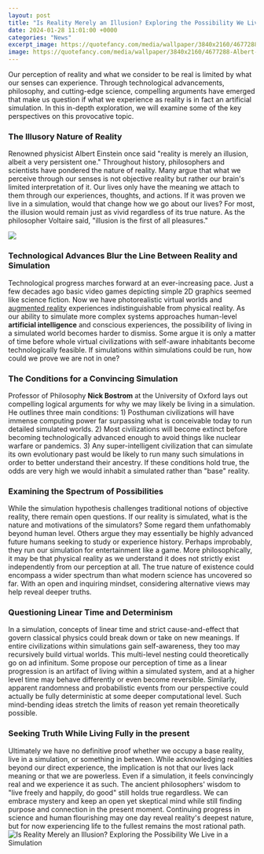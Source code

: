```yaml
---
layout: post
title: "Is Reality Merely an Illusion? Exploring the Possibility We Live in a Simulation"
date: 2024-01-28 11:01:00 +0000
categories: "News"
excerpt_image: https://quotefancy.com/media/wallpaper/3840x2160/4677288-Albert-Einstein-Quote-Reality-is-merely-an-illusion-albeit-a-very.jpg
image: https://quotefancy.com/media/wallpaper/3840x2160/4677288-Albert-Einstein-Quote-Reality-is-merely-an-illusion-albeit-a-very.jpg
---
```


Our perception of reality and what we consider to be real is limited by what our senses can experience. Through technological advancements, philosophy, and cutting-edge science, compelling arguments have emerged that make us question if what we experience as reality is in fact an artificial simulation. In this in-depth exploration, we will examine some of the key perspectives on this provocative topic.
### The Illusory Nature of Reality
Renowned physicist Albert Einstein once said "reality is merely an illusion, albeit a very persistent one." Throughout history, philosophers and scientists have pondered the nature of reality. Many argue that what we perceive through our senses is not objective reality but rather our brain's limited interpretation of it. Our lives only have the meaning we attach to them through our experiences, thoughts, and actions. If it was proven we live in a simulation, would that change how we go about our lives? For most, the illusion would remain just as vivid regardless of its true nature. As the philosopher Voltaire said, "illusion is the first of all pleasures."

![](https://quotefancy.com/media/wallpaper/3840x2160/1477-Albert-Einstein-Quote-Reality-is-merely-an-illusion-albeit-a-very.jpg)
### Technological Advances Blur the Line Between Reality and Simulation 
Technological progress marches forward at an ever-increasing pace. Just a few decades ago basic video games depicting simple 2D graphics seemed like science fiction. Now we have photorealistic virtual worlds and [augmented reality](https://fistore.mysenprints.com/collection/abbasi) experiences indistinguishable from physical reality. As our ability to simulate more complex systems approaches human-level **artificial intelligence** and conscious experiences, the possibility of living in a simulated world becomes harder to dismiss. Some argue it is only a matter of time before whole virtual civilizations with self-aware inhabitants become technologically feasible. If simulations within simulations could be run, how could we prove we are not in one?
### The Conditions for a Convincing Simulation
Professor of Philosophy **Nick Bostrom** at the University of Oxford lays out compelling logical arguments for why we may likely be living in a simulation. He outlines three main conditions: 1) Posthuman civilizations will have immense computing power far surpassing what is conceivable today to run detailed simulated worlds. 2) Most civilizations will become extinct before becoming technologically advanced enough to avoid things like nuclear warfare or pandemics. 3) Any super-intelligent civilization that can simulate its own evolutionary past would be likely to run many such simulations in order to better understand their ancestry. If these conditions hold true, the odds are very high we would inhabit a simulated rather than "base" reality.
### Examining the Spectrum of Possibilities  
While the simulation hypothesis challenges traditional notions of objective reality, there remain open questions. If our reality is simulated, what is the nature and motivations of the simulators? Some regard them unfathomably beyond human level. Others argue they may essentially be highly advanced future humans seeking to study or experience history. Perhaps improbably, they run our simulation for entertainment like a game. More philosophically, it may be that physical reality as we understand it does not strictly exist independently from our perception at all. The true nature of existence could encompass a wider spectrum than what modern science has uncovered so far. With an open and inquiring mindset, considering alternative views may help reveal deeper truths.
### Questioning Linear Time and Determinism
In a simulation, concepts of linear time and strict cause-and-effect that govern classical physics could break down or take on new meanings. If entire civilizations within simulations gain self-awareness, they too may recursively build virtual worlds. This multi-level nesting could theoretically go on ad infinitum. Some propose our perception of time as a linear progression is an artifact of living within a simulated system, and at a higher level time may behave differently or even become reversible. Similarly, apparent randomness and probabilistic events from our perspective could actually be fully deterministic at some deeper computational level. Such mind-bending ideas stretch the limits of reason yet remain theoretically possible.
### Seeking Truth While Living Fully in the present 
Ultimately we have no definitive proof whether we occupy a base reality, live in a simulation, or something in between. While acknowledging realities beyond our direct experience, the implication is not that our lives lack meaning or that we are powerless. Even if a simulation, it feels convincingly real and we experience it as such. The ancient philosophers' wisdom to "live freely and happily, do good" still holds true regardless. We can embrace mystery and keep an open yet skeptical mind while still finding purpose and connection in the present moment. Continuing progress in science and human flourishing may one day reveal reality's deepest nature, but for now experiencing life to the fullest remains the most rational path.
![Is Reality Merely an Illusion? Exploring the Possibility We Live in a Simulation](https://quotefancy.com/media/wallpaper/3840x2160/4677288-Albert-Einstein-Quote-Reality-is-merely-an-illusion-albeit-a-very.jpg)
